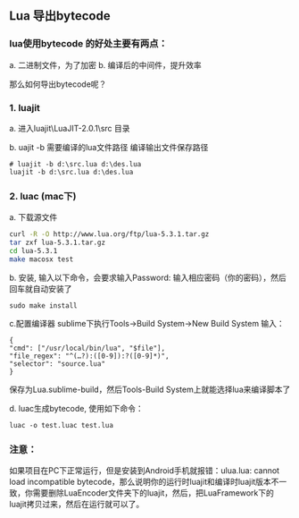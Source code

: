 ## Lua 导出bytecode

### lua使用bytecode 的好处主要有两点：
 a. 二进制文件，为了加密
 b. 编译后的中间件，提升效率


 那么如何导出bytecode呢？

### 1. luajit 

  a. 进入luajit\LuaJIT-2.0.1\src 目录
  
  b. uajit -b  需要编译的lua文件路径 编译输出文件保存路径

  ```shell
# luajit -b d:\src.lua d:\des.lua
luajit -b d:\src.lua d:\des.lua
  ```

### 2. luac (mac下)

a.  下载源文件

```sh
curl -R -O http://www.lua.org/ftp/lua-5.3.1.tar.gz 
tar zxf lua-5.3.1.tar.gz 
cd lua-5.3.1 
make macosx test
```

b. 安装, 输入以下命令，会要求输入Password: 输入相应密码（你的密码），然后回车就自动安装了 

```shell
sudo make install
```

c.配置编译器  sublime下执行Tools->Build System->New Build System 
输入： 

```
{ 
"cmd": ["/usr/local/bin/lua", "$file"], 
"file_regex": "^(…?):([0-9]):?([0-9]*)", 
"selector": "source.lua"
} 
```

保存为Lua.sublime-build，然后Tools-Build System上就能选择lua来编译脚本了

d. luac生成bytecode, 使用如下命令：


```shell
luac -o test.luac test.lua
```


### 注意：

如果项目在PC下正常运行，但是安装到Android手机就报错：ulua.lua: cannot load incompatible bytecode，那么说明你的运行时luajit和编译时luajit版本不一致，你需要删除LuaEncoder文件夹下的luajit，然后，把LuaFramework下的luajit拷贝过来，然后在运行就可以了。
